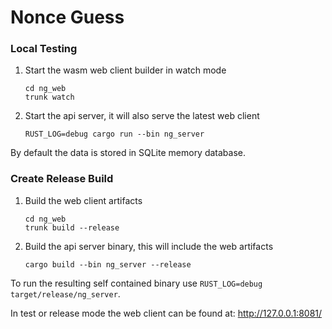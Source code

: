 # Nonce Guess

### Local Testing

1. Start the wasm web client builder in watch mode
   ```shell
   cd ng_web
   trunk watch
   ```

2. Start the api server, it will also serve the latest web client
   ```shell
   RUST_LOG=debug cargo run --bin ng_server
   ```
   
By default the data is stored in SQLite memory database. 
   
### Create Release Build

1. Build the web client artifacts
   ```shell
   cd ng_web
   trunk build --release
   ```

2. Build the api server binary, this will include the web artifacts
   ```shell
   cargo build --bin ng_server --release
   ```

To run the resulting self contained binary use `RUST_LOG=debug target/release/ng_server`.

In test or release mode the web client can be found at: http://127.0.0.1:8081/